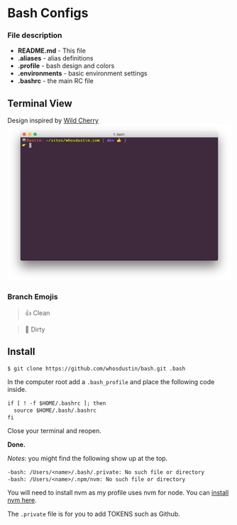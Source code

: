 # Bash Configs

### File description
- __README.md__ - This file
- __.aliases__ - alias definitions
- __.profile__ - bash design and colors
- __.environments__ - basic environment settings
- __.bashrc__ - the main RC file



## Terminal View
Design inspired by [Wild Cherry](https://github.com/mashaal/wild-cherry)
![Terminal](img/terminal.png)

### Branch  Emojis
> 👍 Clean

> 💩 Dirty

## Install
``` shell
$ git clone https://github.com/whosdustin/bash.git .bash
```
In the computer root add a `.bash_profile` and place the following code inside.
```
if [ ! -f $HOME/.bashrc ]; then
  source $HOME/.bash/.bashrc
fi
```

Close your terminal and reopen.

**Done.**

_Notes_: you might find the following show up at the top.
```
-bash: /Users/<name>/.bash/.private: No such file or directory
-bash: /Users/<name>/.npm/nvm: No such file or directory
```
You will need to install nvm as my profile uses nvm for node. You can [install nvm here](https://github.com/creationix/nvm#install-script).

The `.private` file is for you to add TOKENS such as Github.
